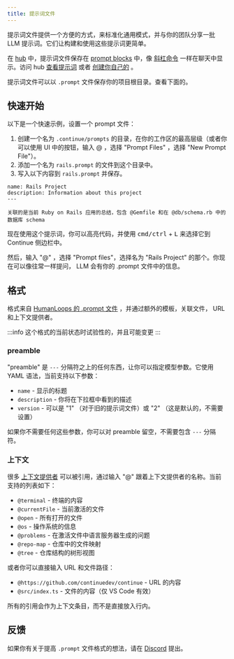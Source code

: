 ```yaml
---
title: 提示词文件
---
```


提示词文件提供一个方便的方式，来标准化通用模式，并与你的团队分享一批 LLM 提示词。它们让构建和使用这些提示词更简单。

在 [hub](../../hub/introduction.md) 中，提示词文件保存在 [prompt blocks](../../hub/blocks/block-types.md#prompts) 中，像 [斜杠命令](../slash-commands.mdx) 一样在聊天中显示。访问 hub [查看提示词](https://hub.continue.dev/explore/prompts) 或者 [创建你自己的](https://hub.continue.dev/new?type=block&block=rules) 。

提示词文件可以以 `.prompt` 文件保存你的项目根目录。查看下面的。

## 快速开始

以下是一个快速示例，设置一个 prompt 文件：

1. 创建一个名为 `.continue/prompts` 的目录，在你的工作区的最高层级（或者你可以使用 UI 中的按钮，输入 @ ，选择 "Prompt Files" ，选择 "New Prompt File"）。
2. 添加一个名为 `rails.prompt` 的文件到这个目录中。
3. 写入以下内容到 `rails.prompt` 并保存。

```.prompt
name: Rails Project
description: Information about this project
---

关联的是当前 Ruby on Rails 应用的总结，包含 @Gemfile 和在 @db/schema.rb 中的数据库 schema
```

现在使用这个提示词，你可以高亮代码，并使用 <kbd>cmd/ctrl</kbd> + <kbd>L</kbd> 来选择它到 Continue 侧边栏中。

然后，输入 "@" ，选择 "Prompt files"，选择名为 "Rails Project" 的那个。你现在可以像往常一样提问， LLM 会有你的 .prompt 文件中的信息。

## 格式

格式来自 [HumanLoops 的 .prompt 文件](https://docs.humanloop.com/docs/prompt-file-format) ，并通过额外的模板，关联文件， URL 和上下文提供者。

:::info
这个格式的当前状态时试验性的，并且可能变更
:::

### preamble

"preamble" 是 `---` 分隔符之上的任何东西，让你可以指定模型参数。它使用 YAML 语法，当前支持以下参数：

- `name` - 显示的标题
- `description` - 你将在下拉框中看到的描述
- `version` - 可以是 "1" （对于旧的提示词文件）或 "2" （这是默认的，不需要设置）

如果你不需要任何这些参数，你可以对 preamble 留空，不需要包含 `---` 分隔符。

### 上下文

很多 [上下文提供者](../context-providers.mdx) 可以被引用，通过输入 "@" 跟着上下文提供者的名称。当前支持的列表如下：

- `@terminal` - 终端的内容
- `@currentFile` - 当前激活的文件
- `@open` - 所有打开的文件
- `@os` - 操作系统的信息
- `@problems` - 在激活文件中语言服务器生成的问题
- `@repo-map` - 仓库中的文件映射
- `@tree` - 仓库结构的树形视图

或者你可以直接输入 URL 和文件路径：

- `@https://github.com/continuedev/continue` - URL 的内容
- `@src/index.ts` - 文件的内容（仅 VS Code 有效）

所有的引用会作为上下文条目，而不是直接放入行内。

## 反馈

如果你有关于提高 `.prompt` 文件格式的想法，请在 [Discord](https://discord.gg/NWtdYexhMs) 提出。
